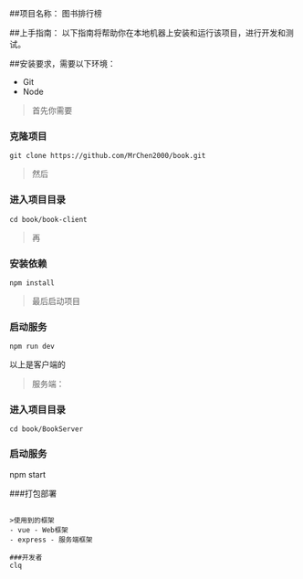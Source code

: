 ##项目名称：
图书排行榜

##上手指南：
以下指南将帮助你在本地机器上安装和运行该项目，进行开发和测试。

##安装要求，需要以下环境：

- Git
- Node

>首先你需要
### 克隆项目
```git clone https://github.com/MrChen2000/book.git```
>然后
### 进入项目目录
```cd book/book-client```
>再
### 安装依赖
```npm install```
>最后启动项目
### 启动服务
```npm run dev```

以上是客户端的

>服务端：

### 进入项目目录
```cd book/BookServer```

### 启动服务
npm start


###打包部署
```npm run build

>使用到的框架
- vue - Web框架
- express - 服务端框架

###开发者
clq
